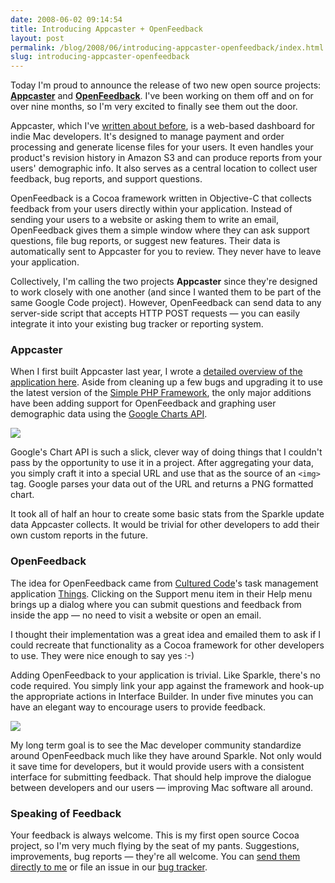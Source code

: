 ```yaml
---
date: 2008-06-02 09:14:54
title: Introducing Appcaster + OpenFeedback
layout: post
permalink: /blog/2008/06/introducing-appcaster-openfeedback/index.html
slug: introducing-appcaster-openfeedback
---
```

Today I'm proud to announce the release of two new open source projects: [**Appcaster**](http://code.google.com/p/appcaster/) and [**OpenFeedback**](http://code.google.com/p/appcaster/). I've been working on them off and on for over nine months, so I'm very excited to finally see them out the door.

Appcaster, which I've [written about before](http://clickontyler.com/blog/2007/09/lessons-from-a-first-time-mac-developer/), is a web-based dashboard for indie Mac developers. It's designed to manage payment and order processing and generate license files for your users. It even handles your product's revision history in Amazon S3 and can produce reports from your users' demographic info. It also serves as a central location to collect user feedback, bug reports, and support questions.

OpenFeedback is a Cocoa framework written in Objective-C that collects feedback from your users directly within your application. Instead of sending your users to a website or asking them to write an email, OpenFeedback gives them a simple window where they can ask support questions, file bug reports, or suggest new features. Their data is automatically sent to Appcaster for you to review. They never have to leave your application.

Collectively, I'm calling the two projects **Appcaster** since they're designed to work closely with one another (and since I wanted them to be part of the same Google Code project). However, OpenFeedback can send data to any server-side script that accepts HTTP POST requests &mdash; you can easily integrate it into your existing bug tracker or reporting system.

### Appcaster ###

When I first built Appcaster last year, I wrote a [detailed overview of the application here](http://clickontyler.com/blog/2007/09/lessons-from-a-first-time-mac-developer/). Aside from cleaning up a few bugs and upgrading it to use the latest version of the [Simple PHP Framework](http://clickontyler.com/simple-php-framework/), the only major additions have been adding support for OpenFeedback and graphing user demographic data using the [Google Charts API](http://code.google.com/apis/chart/).

<a href="http://cdn.clickontyler.com/blog/googlecharts.png" class="lightbox"><img src="http://cdn.clickontyler.com/blog/googlecharts-sm.png"/></a>

Google's Chart API is such a slick, clever way of doing things that I couldn't pass by the opportunity to use it in a project. After aggregating your data, you simply craft it into a special URL and use that as the source of an `<img>` tag. Google parses your data out of the URL and returns a PNG formatted chart.

It took all of half an hour to create some basic stats from the Sparkle update data Appcaster collects. It would be trivial for other developers to add their own custom reports in the future.

### OpenFeedback ###

The idea for OpenFeedback came from [Cultured Code](http://culturedcode.com/)'s task management application [Things](http://culturedcode.com/things/). Clicking on the Support menu item in their Help menu brings up a dialog where you can submit questions and feedback from inside the app &mdash; no need to visit a website or open an email.

I thought their implementation was a great idea and emailed them to ask if I could recreate that functionality as a Cocoa framework for other developers to use. They were nice enough to say yes :-)

Adding OpenFeedback to your application is trivial. Like Sparkle, there's no code required. You simply link your app against the framework and hook-up the appropriate actions in Interface Builder. In under five minutes you can have an elegant way to encourage users to provide feedback.

<a href="http://cdn.clickontyler.com/blog/of-window.png" class="lightbox"><img src="http://cdn.clickontyler.com/blog/of-window-sm.png"/></a>

My long term goal is to see the Mac developer community standardize around OpenFeedback much like they have around Sparkle. Not only would it save time for developers, but it would provide users with a consistent interface for submitting feedback. That should help improve the dialogue between developers and our users &mdash; improving Mac software all around.

### Speaking of Feedback ###

Your feedback is always welcome. This is my first open source Cocoa project, so I'm very much flying by the seat of my pants. Suggestions, improvements, bug reports &mdash; they're all welcome. You can [send them directly to me](/contact/) or file an issue in our [bug tracker](http://code.google.com/p/appcaster/issues/list).